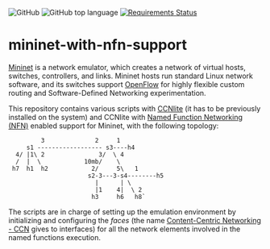 ![GitHub](https://img.shields.io/github/license/josecastillolema/mininet-with-nfn-support)
![GitHub top language](https://img.shields.io/github/languages/top/josecastillolema/mininet-with-nfn-support)
[![Requirements Status](https://requires.io/github/josecastillolema/mininet-with-nfn-support/requirements.svg?branch=master)](https://requires.io/github/josecastillolema/mininet-with-nfn-support/requirements/?branch=master)


# mininet-with-nfn-support

[Mininet](http://mininet.org/) is a network emulator, which creates a network of virtual hosts, switches, controllers, and links. Mininet hosts run standard Linux network software, and its switches support [OpenFlow](http://archive.openflow.org/wp/learnmore/) for highly flexible custom routing and Software-Defined Networking experimentation. 

This repository contains various scripts with [CCNlite](https://github.com/cn-uofbasel/ccn-lite) (it has to be previously installed on the system) and CCNlite with [Named Function Networking (NFN)](http://named-function.net/) enabled support for Mininet, with the following topology:

             3              2     1
         s1 ------------------ s3----h4
      4/ |1\ 2               3/  \ 4
      /  |  \            10mb/    \
     h7  h1  h2            2/     5\   1
                          s2-3---3-s4--------h5
                            |      | \
                            |1    4|  \ 2
                           h3     h6   h8`

The scripts are in charge of setting up the emulation environment by initializing and configuring the *faces* (the name [Content-Centric Networking - CCN](http://www.ccnx.org) gives to interfaces) for all the network elements involved in the named functions execution.

